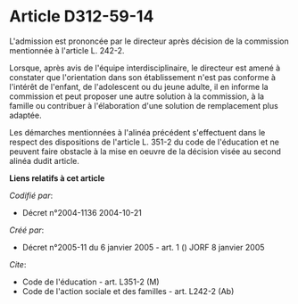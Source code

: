 # Article D312-59-14

L'admission est prononcée par le directeur après décision de la commission mentionnée à l'article L. 242-2.

Lorsque, après avis de l'équipe interdisciplinaire, le directeur est amené à constater que l'orientation dans son
établissement n'est pas conforme à l'intérêt de l'enfant, de l'adolescent ou du jeune adulte, il en informe la commission et
peut proposer une autre solution à la commission, à la famille ou contribuer à l'élaboration d'une solution de remplacement
plus adaptée.

Les démarches mentionnées à l'alinéa précédent s'effectuent dans le respect des dispositions de l'article L. 351-2 du code de
l'éducation et ne peuvent faire obstacle à la mise en oeuvre de la décision visée au second alinéa dudit article.

**Liens relatifs à cet article**

_Codifié par_:

  - Décret n°2004-1136 2004-10-21

_Créé par_:

  - Décret n°2005-11 du 6 janvier 2005 - art. 1 () JORF 8 janvier 2005

_Cite_:

  - Code de l'éducation - art. L351-2 (M)
  - Code de l'action sociale et des familles - art. L242-2 (Ab)
